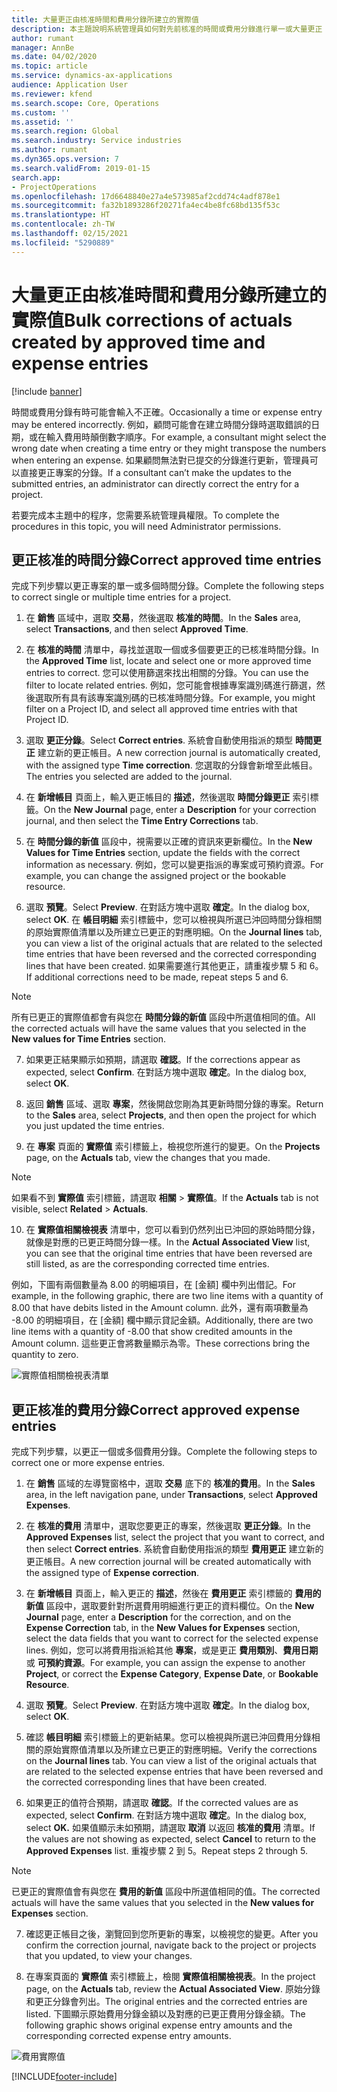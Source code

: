 ```yaml
---
title: 大量更正由核准時間和費用分錄所建立的實際值
description: 本主題說明系統管理員如何對先前核准的時間或費用分錄進行單一或大量更正 (如果計費未完成)。
author: rumant
manager: AnnBe
ms.date: 04/02/2020
ms.topic: article
ms.service: dynamics-ax-applications
audience: Application User
ms.reviewer: kfend
ms.search.scope: Core, Operations
ms.custom: ''
ms.assetid: ''
ms.search.region: Global
ms.search.industry: Service industries
ms.author: rumant
ms.dyn365.ops.version: 7
ms.search.validFrom: 2019-01-15
search.app:
- ProjectOperations
ms.openlocfilehash: 17d6648840e27a4e573985af2cdd74c4adf878e1
ms.sourcegitcommit: fa32b1893286f20271fa4ec4be8fc68bd135f53c
ms.translationtype: HT
ms.contentlocale: zh-TW
ms.lasthandoff: 02/15/2021
ms.locfileid: "5290889"
---
```

# <a name="bulk-corrections-of-actuals-created-by-approved-time-and-expense-entries"></a><span data-ttu-id="8b101-103">大量更正由核准時間和費用分錄所建立的實際值</span><span class="sxs-lookup"><span data-stu-id="8b101-103">Bulk corrections of actuals created by approved time and expense entries</span></span>

[!include [banner](../includes/psa-now-project-operations.md)]

<span data-ttu-id="8b101-104">時間或費用分錄有時可能會輸入不正確。</span><span class="sxs-lookup"><span data-stu-id="8b101-104">Occasionally a time or expense entry may be entered incorrectly.</span></span> <span data-ttu-id="8b101-105">例如，顧問可能會在建立時間分錄時選取錯誤的日期，或在輸入費用時顛倒數字順序。</span><span class="sxs-lookup"><span data-stu-id="8b101-105">For example, a consultant might select the wrong date when creating a time entry or they might transpose the numbers when entering an expense.</span></span> <span data-ttu-id="8b101-106">如果顧問無法對已提交的分錄進行更新，管理員可以直接更正專案的分錄。</span><span class="sxs-lookup"><span data-stu-id="8b101-106">If a consultant can’t make the updates to the submitted entries, an administrator can directly correct the entry for a project.</span></span>

<span data-ttu-id="8b101-107">若要完成本主題中的程序，您需要系統管理員權限。</span><span class="sxs-lookup"><span data-stu-id="8b101-107">To complete the procedures in this topic, you will need Administrator permissions.</span></span>

## <a name="correct-approved-time-entries"></a><span data-ttu-id="8b101-108">更正核准的時間分錄</span><span class="sxs-lookup"><span data-stu-id="8b101-108">Correct approved time entries</span></span>     

<span data-ttu-id="8b101-109">完成下列步驟以更正專案的單一或多個時間分錄。</span><span class="sxs-lookup"><span data-stu-id="8b101-109">Complete the following steps to correct single or multiple time entries for a project.</span></span>

1. <span data-ttu-id="8b101-110">在 **銷售** 區域中，選取 **交易**，然後選取 **核准的時間**。</span><span class="sxs-lookup"><span data-stu-id="8b101-110">In the **Sales** area, select **Transactions**, and then select **Approved Time**.</span></span> 

2. <span data-ttu-id="8b101-111">在 **核准的時間** 清單中，尋找並選取一個或多個要更正的已核准時間分錄。</span><span class="sxs-lookup"><span data-stu-id="8b101-111">In the **Approved Time** list, locate and select one or more approved time entries to correct.</span></span> <span data-ttu-id="8b101-112">您可以使用篩選來找出相關的分錄。</span><span class="sxs-lookup"><span data-stu-id="8b101-112">You can use the filter to locate related entries.</span></span> <span data-ttu-id="8b101-113">例如，您可能會根據專案識別碼進行篩選，然後選取所有具有該專案識別碼的已核准時間分錄。</span><span class="sxs-lookup"><span data-stu-id="8b101-113">For example, you might filter on a Project ID, and select all approved time entries with that Project ID.</span></span>

3. <span data-ttu-id="8b101-114">選取 **更正分錄**。</span><span class="sxs-lookup"><span data-stu-id="8b101-114">Select **Correct entries**.</span></span> <span data-ttu-id="8b101-115">系統會自動使用指派的類型 **時間更正** 建立新的更正帳目。</span><span class="sxs-lookup"><span data-stu-id="8b101-115">A new correction journal is automatically created, with the assigned type **Time correction**.</span></span> <span data-ttu-id="8b101-116">您選取的分錄會新增至此帳目。</span><span class="sxs-lookup"><span data-stu-id="8b101-116">The entries you selected are added to the journal.</span></span> 

4. <span data-ttu-id="8b101-117">在 **新增帳目** 頁面上，輸入更正帳目的 **描述**，然後選取 **時間分錄更正** 索引標籤。</span><span class="sxs-lookup"><span data-stu-id="8b101-117">On the **New Journal** page, enter a **Description** for your correction journal, and then select the **Time Entry Corrections** tab.</span></span>  
5. <span data-ttu-id="8b101-118">在 **時間分錄的新值** 區段中，視需要以正確的資訊來更新欄位。</span><span class="sxs-lookup"><span data-stu-id="8b101-118">In the **New Values for Time Entries** section, update the fields with the correct information as necessary.</span></span> <span data-ttu-id="8b101-119">例如，您可以變更指派的專案或可預約資源。</span><span class="sxs-lookup"><span data-stu-id="8b101-119">For example, you can change the assigned project or the bookable resource.</span></span>

6. <span data-ttu-id="8b101-120">選取 **預覽**。</span><span class="sxs-lookup"><span data-stu-id="8b101-120">Select **Preview**.</span></span> <span data-ttu-id="8b101-121">在對話方塊中選取 **確定**。</span><span class="sxs-lookup"><span data-stu-id="8b101-121">In the dialog box, select **OK**.</span></span> <span data-ttu-id="8b101-122">在 **帳目明細** 索引標籤中，您可以檢視與所選已沖回時間分錄相關的原始實際值清單以及所建立已更正的對應明細。</span><span class="sxs-lookup"><span data-stu-id="8b101-122">On the **Journal lines** tab, you can view a list of the original actuals that are related to the selected time entries that have been reversed and the corrected corresponding lines that have been created.</span></span> <span data-ttu-id="8b101-123">如果需要進行其他更正，請重複步驟 5 和 6。</span><span class="sxs-lookup"><span data-stu-id="8b101-123">If additional corrections need to be made, repeat steps 5 and 6.</span></span> 

> [!NOTE]
> <span data-ttu-id="8b101-124">所有已更正的實際值都會有與您在 **時間分錄的新值** 區段中所選值相同的值。</span><span class="sxs-lookup"><span data-stu-id="8b101-124">All the corrected actuals will have the same values that you selected in the **New values for Time Entries** section.</span></span>

7. <span data-ttu-id="8b101-125">如果更正結果顯示如預期，請選取 **確認**。</span><span class="sxs-lookup"><span data-stu-id="8b101-125">If the corrections appear as expected, select **Confirm**.</span></span> <span data-ttu-id="8b101-126">在對話方塊中選取 **確定**。</span><span class="sxs-lookup"><span data-stu-id="8b101-126">In the dialog box, select **OK**.</span></span>

8. <span data-ttu-id="8b101-127">返回 **銷售** 區域、選取 **專案**，然後開啟您剛為其更新時間分錄的專案。</span><span class="sxs-lookup"><span data-stu-id="8b101-127">Return to the **Sales** area, select **Projects**, and then open the project for which you just updated the time entries.</span></span> 

9. <span data-ttu-id="8b101-128">在 **專案** 頁面的 **實際值** 索引標籤上，檢視您所進行的變更。</span><span class="sxs-lookup"><span data-stu-id="8b101-128">On the **Projects** page, on the **Actuals** tab, view the changes that you made.</span></span> 

> [!NOTE]
> <span data-ttu-id="8b101-129">如果看不到 **實際值** 索引標籤，請選取 **相關** > **實際值**。</span><span class="sxs-lookup"><span data-stu-id="8b101-129">If the **Actuals** tab is not visible, select **Related** > **Actuals**.</span></span>  

10. <span data-ttu-id="8b101-130">在 **實際值相關檢視表** 清單中，您可以看到仍然列出已沖回的原始時間分錄，就像是對應的已更正時間分錄一樣。</span><span class="sxs-lookup"><span data-stu-id="8b101-130">In the **Actual Associated View** list, you can see that the original time entries that have been reversed are still listed, as are the corresponding corrected time entries.</span></span> 

<span data-ttu-id="8b101-131">例如，下圖有兩個數量為 8.00 的明細項目，在 [金額] 欄中列出借記。</span><span class="sxs-lookup"><span data-stu-id="8b101-131">For example, in the following graphic, there are two line items with a quantity of 8.00 that have debits listed in the Amount column.</span></span> <span data-ttu-id="8b101-132">此外，還有兩項數量為 -8.00 的明細項目，在 [金額] 欄中顯示貸記金額。</span><span class="sxs-lookup"><span data-stu-id="8b101-132">Additionally, there are two line items with a quantity of -8.00 that show credited amounts in the Amount column.</span></span> <span data-ttu-id="8b101-133">這些更正會將數量顯示為零。</span><span class="sxs-lookup"><span data-stu-id="8b101-133">These corrections bring the quantity to zero.</span></span>

![實際值相關檢視表清單](https://github.com/MicrosoftDocs/dynamics-365-customer-engagement-pr/blob/bulk-corrections-actuals-created-by-approved-time-expense-entries.md/time-actuals.png)
 
## <a name="correct-approved-expense-entries"></a><span data-ttu-id="8b101-135">更正核准的費用分錄</span><span class="sxs-lookup"><span data-stu-id="8b101-135">Correct approved expense entries</span></span>

<span data-ttu-id="8b101-136">完成下列步驟，以更正一個或多個費用分錄。</span><span class="sxs-lookup"><span data-stu-id="8b101-136">Complete the following steps to correct one or more expense entries.</span></span> 

1. <span data-ttu-id="8b101-137">在 **銷售** 區域的左導覽窗格中，選取 **交易** 底下的 **核准的費用**。</span><span class="sxs-lookup"><span data-stu-id="8b101-137">In the **Sales** area, in the left navigation pane, under **Transactions**, select **Approved Expenses**.</span></span>

2. <span data-ttu-id="8b101-138">在 **核准的費用** 清單中，選取您要更正的專案，然後選取 **更正分錄**。</span><span class="sxs-lookup"><span data-stu-id="8b101-138">In the **Approved Expenses** list, select the project that you want to correct, and then select **Correct entries**.</span></span> <span data-ttu-id="8b101-139">系統會自動使用指派的類型 **費用更正** 建立新的更正帳目。</span><span class="sxs-lookup"><span data-stu-id="8b101-139">A new correction journal will be created automatically with the assigned type of **Expense correction**.</span></span> 

3. <span data-ttu-id="8b101-140">在 **新增帳目** 頁面上，輸入更正的 **描述**，然後在 **費用更正** 索引標籤的 **費用的新值** 區段中，選取要針對所選費用明細進行更正的資料欄位。</span><span class="sxs-lookup"><span data-stu-id="8b101-140">On the **New Journal** page, enter a **Description** for the correction, and on the **Expense Correction** tab, in the **New Values for Expenses** section, select the data fields that you want to correct for the selected expense lines.</span></span> <span data-ttu-id="8b101-141">例如，您可以將費用指派給其他 **專案**，或是更正 **費用類別**、**費用日期** 或 **可預約資源**。</span><span class="sxs-lookup"><span data-stu-id="8b101-141">For example, you can assign the expense to another **Project**, or correct the **Expense Category**, **Expense Date**, or **Bookable Resource**.</span></span>

4. <span data-ttu-id="8b101-142">選取 **預覽**。</span><span class="sxs-lookup"><span data-stu-id="8b101-142">Select **Preview**.</span></span> <span data-ttu-id="8b101-143">在對話方塊中選取 **確定**。</span><span class="sxs-lookup"><span data-stu-id="8b101-143">In the dialog box, select **OK**.</span></span> 

5. <span data-ttu-id="8b101-144">確認 **帳目明細** 索引標籤上的更新結果。您可以檢視與所選已沖回費用分錄相關的原始實際值清單以及所建立已更正的對應明細。</span><span class="sxs-lookup"><span data-stu-id="8b101-144">Verify the corrections on the **Journal lines** tab. You can view a list of the original actuals that are related to the selected expense entries that have been reversed and the corrected corresponding lines that have been created.</span></span>

6. <span data-ttu-id="8b101-145">如果更正的值符合預期，請選取 **確認**。</span><span class="sxs-lookup"><span data-stu-id="8b101-145">If the corrected values are as expected, select **Confirm**.</span></span> <span data-ttu-id="8b101-146">在對話方塊中選取 **確定**。</span><span class="sxs-lookup"><span data-stu-id="8b101-146">In the dialog box, select **OK.**</span></span> <span data-ttu-id="8b101-147">如果值顯示未如預期，請選取 **取消** 以返回 **核准的費用** 清單。</span><span class="sxs-lookup"><span data-stu-id="8b101-147">If the values are not showing as expected, select **Cancel** to return to the **Approved Expenses** list.</span></span> <span data-ttu-id="8b101-148">重複步驟 2 到 5。</span><span class="sxs-lookup"><span data-stu-id="8b101-148">Repeat steps 2 through 5.</span></span> 

> [!NOTE]
> <span data-ttu-id="8b101-149">已更正的實際值會有與您在 **費用的新值** 區段中所選值相同的值。</span><span class="sxs-lookup"><span data-stu-id="8b101-149">The corrected actuals will have the same values that you selected in the **New values for Expenses** section.</span></span>

7. <span data-ttu-id="8b101-150">確認更正帳目之後，瀏覽回到您所更新的專案，以檢視您的變更。</span><span class="sxs-lookup"><span data-stu-id="8b101-150">After you confirm the correction journal, navigate back to the project or projects that you updated, to view your changes.</span></span>  

8. <span data-ttu-id="8b101-151">在專案頁面的 **實際值** 索引標籤上，檢閱 **實際值相關檢視表**。</span><span class="sxs-lookup"><span data-stu-id="8b101-151">In the project page, on the **Actuals** tab, review the **Actual Associated View**.</span></span> <span data-ttu-id="8b101-152">原始分錄和更正分錄會列出。</span><span class="sxs-lookup"><span data-stu-id="8b101-152">The original entries and the corrected entries are listed.</span></span> <span data-ttu-id="8b101-153">下圖顯示原始費用分錄金額以及對應的已更正費用分錄金額。</span><span class="sxs-lookup"><span data-stu-id="8b101-153">The following graphic shows original expense entry amounts and the corresponding corrected expense entry amounts.</span></span> 

![費用實際值](https://user-images.githubusercontent.com/60806505/77122219-4cd52900-69fa-11ea-8349-ccd2ffebf640.png)


[!INCLUDE[footer-include](../includes/footer-banner.md)]